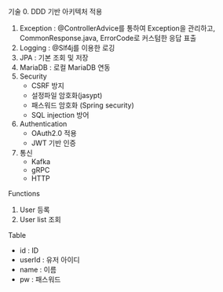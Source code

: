 기술
0. DDD 기반 아키텍처 적용
1. Exception : @ControllerAdvice를 통하여 Exception을 관리하고, CommonResponse.java, ErrorCode로 커스텀한 응답 표출
2. Logging : @Slf4j를 이용한 로깅
3. JPA : 기본 조회 및 저장
4. MariaDB : 로컬 MariaDB 연동
5. Security
   - CSRF 방지
   - 설정파일 암호화(jasypt)
   - 패스워드 암호화 (Spring security)
   - SQL injection 방어
6. Authentication
   -  OAuth2.0 적용
   -  JWT 기반 인증
7. 통신
   - Kafka
   - gRPC
   - HTTP

Functions
1. User 등록
2. User list 조회

Table
- id : ID
- userId : 유저 아이디
- name : 이름 
- pw : 패스워드